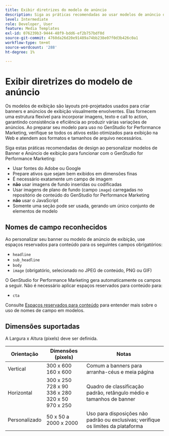 ```yaml
---
title: Exibir diretrizes do modelo de anúncio
description: Siga as práticas recomendadas ao usar modelos de anúncio de exibição e banner com o Adobe GenStudio for Performance Marketing.
level: Intermediate
role: Developer, User
feature: Media Templates
exl-id: 076239b3-9444-48f9-bdd6-ef2b757bdf0d
source-git-commit: 4760da26d20e91489a74bb238e07f0d3b426c0a1
workflow-type: tm+mt
source-wordcount: '288'
ht-degree: 1%

---
```


# Exibir diretrizes do modelo de anúncio

Os modelos de exibição são layouts pré-projetados usados para criar banners e anúncios de exibição visualmente envolventes. Elas fornecem uma estrutura flexível para incorporar imagens, texto e call to action, garantindo consistência e eficiência ao produzir várias variações de anúncios. Ao preparar seu modelo para uso no GenStudio for Performance Marketing, verifique se todos os ativos estão otimizados para exibição na Web e atendem aos formatos e tamanhos de arquivo necessários.

Siga estas práticas recomendadas de design ao personalizar modelos de Banner e Anúncio de exibição para funcionar com o GenStudio for Performance Marketing:

- Usar fontes do Adobe ou Google
- Prepare ativos que sejam bem exibidos em dimensões finas
- É necessário exatamente um campo de imagem
- **não** usar imagens de fundo inseridas ou codificadas
- Usar imagens de plano de fundo (campo `image`) carregadas no repositório de conteúdo do GenStudio for Performance Marketing
- **não** usar o JavaScript
- Somente uma seção pode ser usada, gerando um único conjunto de elementos de modelo

## Nomes de campo reconhecidos

Ao personalizar seu banner ou modelo de anúncio de exibição, use espaços reservados para conteúdo para os seguintes campos obrigatórios:

- `headline`
- `sub_headline`
- `body`
- `image` (obrigatório, selecionado no JPEG de conteúdo, PNG ou GIF)

O GenStudio for Performance Marketing gera automaticamente os campos a seguir. Não é necessário aplicar espaços reservados para conteúdo para:

- `cta`

Consulte [Espaços reservados para conteúdo](/help/user-guide/content/customize-template.md#content-placeholders) para entender mais sobre o uso de nomes de campo em modelos.

## Dimensões suportadas

A Largura x Altura (pixels) deve ser definida.

| Orientação | Dimensões (pixels) | Notas |
|--------------|-------------------------------------------------------------|------------------------------------------------------------------|
| Vertical | 300 x 600<br>160 x 600 | Comum a banners para arranha-céus e meia página |
| Horizontal | 300 x 250<br>728 x 90<br>336 x 280<br>320 x 50<br>970 x 250 | Quadro de classificação padrão, retângulo médio e tamanhos de banner |
| Personalizado | 50 x 50 a 2000 x 2000 | Uso para disposições não padrão ou exclusivas; verifique os limites da plataforma |

<!-- Potentially add an example

## Template example

+++Example: Display ad template

+++

-->
